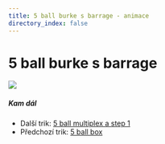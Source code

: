 ```yaml
---
title: 5 ball burke s barrage - animace
directory_index: false
---
```


# 5 ball burke s barrage

![](/animace/img/5-ball-burke_s-barrage.gif)

##### Kam dál

- Další trik: [5 ball multiplex a step 1](5-ball-multiplex-a-step-1.html "Další trik 5 ball multiplex a step 1")
- Předchozí trik: [5 ball box](5-ball-box.html "Předchozí trik 5 ball box")

